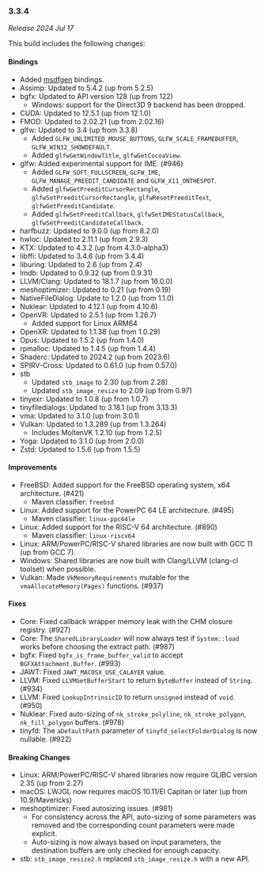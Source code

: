 ### 3.3.4

_Release 2024 Jul 17_

This build includes the following changes:

#### Bindings

- Added [msdfgen](https://github.com/Chlumsky/msdfgen) bindings.
- Assimp: Updated to 5.4.2 (up from 5.2.5)
- bgfx: Updated to API version 128 (up from 122)
  * Windows: support for the Direct3D 9 backend has been dropped.
- CUDA: Updated to 12.5.1 (up from 12.1.0)
- FMOD: Updated to 2.02.21 (up from 2.02.16)
- glfw: Updated to 3.4 (up from 3.3.8)
  * Added `GLFW_UNLIMITED_MOUSE_BUTTONS`, `GLFW_SCALE_FRAMEBUFFER`, `GLFW_WIN32_SHOWDEFAULT`.
  * Added `glfwGetWindowTitle`, `glfwGetCocoaView`.
- glfw: Added experimental support for IME. (#946)
  * Added `GLFW_SOFT_FULLSCREEN`, `GLFW_IME`, `GLFW_MANAGE_PREEDIT_CANDIDATE` and `GLFW_X11_ONTHESPOT`.
  * Added `glfwGetPreeditCursorRectangle`, `glfwSetPreeditCursorRectangle`, `glfwResetPreeditText`, `glfwGetPreeditCandidate`.
  * Added `glfwSetPreeditCallback`, `glfwSetIMEStatusCallback`, `glfwSetPreeditCandidateCallback`.
- harfbuzz: Updated to 9.0.0 (up from 8.2.0)
- hwloc: Updated to 2.11.1 (up from 2.9.3)
- KTX: Updated to 4.3.2 (up from 4.3.0-alpha3)
- libffi: Updated to 3.4.6 (up from 3.4.4)
- liburing: Updated to 2.6 (up from 2.4)
- lmdb: Updated to 0.9.32 (up from 0.9.31)
- LLVM/Clang: Updated to 18.1.7 (up from 16.0.0)
- meshoptimizer: Updated to 0.21 (up from 0.19)
- NativeFileDialog: Update to 1.2.0 (up from 1.1.0)
- Nuklear: Updated to 4.12.1 (up from 4.10.6)
- OpenVR: Updated to 2.5.1 (up from 1.26.7)
  * Added support for Linux ARM64
- OpenXR: Updated to 1.1.38 (up from 1.0.29)
- Opus: Updated to 1.5.2 (up from 1.4.0)
- rpmalloc: Updated to 1.4.5 (up from 1.4.4)
- Shaderc: Updated to 2024.2 (up from 2023.6)
- SPIRV-Cross: Updated to 0.61.0 (up from 0.57.0)
- stb
  * Updated `stb_image` to 2.30 (up from 2.28)
  * Updated `stb_image_resize` to 2.09 (up from 0.97)
- tinyexr: Updated to 1.0.8 (up from 1.0.7)
- tinyfiledialogs: Updated to 3.18.1 (up from 3.13.3)
- vma: Updated to 3.1.0 (up from 3.0.1)
- Vulkan: Updated to 1.3.289 (up from 1.3.264)
  * Includes MoltenVK 1.2.10 (up from 1.2.5)
- Yoga: Updated to 3.1.0 (up from 2.0.0)
- Zstd: Updated to 1.5.6 (up from 1.5.5)

#### Improvements

- FreeBSD: Added support for the FreeBSD operating system, x64 architecture. (#421)
  * Maven classifier: `freebsd`
- Linux: Added support for the PowerPC 64 LE architecture. (#495)
  * Maven classifier: `linux-ppc64le`
- Linux: Added support for the RISC-V 64 architecture. (#890)
  * Maven classifier: `linux-riscv64`
- Linux: ARM/PowerPC/RISC-V shared libraries are now built with GCC 11 (up from GCC 7).
- Windows: Shared libraries are now built with Clang/LLVM (clang-cl toolset) when possible.
- Vulkan: Made `VkMemoryRequirements` mutable for the `vmaAllocateMemory(Pages)` functions. (#937)

#### Fixes

- Core: Fixed callback wrapper memory leak with the CHM closure registry. (#927)
- Core: The `SharedLibraryLoader` will now always test if `System::load` works before choosing the extract path. (#987)
- bgfx: Fixed `bgfx_is_frame_buffer_valid` to accept `BGFXAttachment.Buffer`. (#993)
- JAWT: Fixed `JAWT_MACOSX_USE_CALAYER` value.
- LLVM: Fixed `LLVMGetBufferStart` to return `ByteBuffer` instead of `String`. (#934)
- LLVM: Fixed `LookupIntrinsicID` to return `unsigned` instead of `void`. (#950)
- Nuklear: Fixed auto-sizing of `nk_stroke_polyline`, `nk_stroke_polygon`, `nk_fill_polygon` buffers. (#978)
- tinyfd: The `aDefaultPath` parameter of `tinyfd_selectFolderDialog` is now nullable. (#922)

#### Breaking Changes

- Linux: ARM/PowerPC/RISC-V shared libraries now require GLIBC version 2.35 (up from 2.27)
- macOS: LWJGL now requires macOS 10.11/El Capitan or later (up from 10.9/Mavericks)
- meshoptimizer: Fixed autosizing issues. (#981)
  * For consistency across the API, auto-sizing of some parameters was removed and the corresponding count parameters were made explicit.
  * Auto-sizing is now always based on input parameters, the destination buffers are only checked for enough capacity.
- stb: `stb_image_resize2.h` replaced `stb_image_resize.h` with a new API.